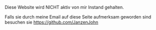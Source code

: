 Diese Website wird NICHT aktiv von mir Instand gehalten.



Falls sie durch meine Email auf diese Seite aufmerksam geworden sind besuchen sie https://github.com/JanzenJohn

